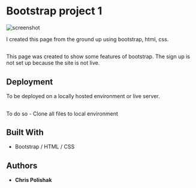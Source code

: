 # Bootstrap project 1

![screenshot](https://raw.githubusercontent.com/cpolishak/projects/03-css-bootstrap/path/to/img.png)

I created this page from the ground up using bootstrap, html, css. 
## 
This page was created to show some features of bootstrap. The sign up is not set up because the site is not live.

## Deployment

To be deployed on a locally hosted environment or live server.
##
To do so - Clone all files to local environment 

## Built With

* Bootstrap / HTML / CSS 

## Authors

* **Chris Polishak**
